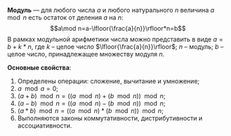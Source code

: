**Модуль** — для любого числа $a$ и любого натурального $n$ величина $a\mod n$ есть остаток от деления $a$ на $n$:
$$a\mod n=a-\lfloor{\frac{a}{n}}\rfloor*n=b$$
В рамках модульной арифметики числа можно представить в виде $a=b+k*n$, где
$k$ – целое число $\lfloor{\frac{a}{n}}\rfloor$;
$n$ – модуль;
$b$ – целое число, принадлежащее множеству модуля $n$.

**Основные свойства**:
1. Определены операции: сложение, вычитание и умножение;
2. $a\mod a=0$;
3. $(a+b)\mod n=((a\mod n)+(b\mod n))\mod n$;
4. $(a-b)\mod n=((a\mod n)-(b\mod n))\mod n$;
5. $(a*b)\mod n=((a\mod n)*(b\mod n))\mod n$;
6. Выполняются законы коммутативности, дистрибутивности и ассоциативности.